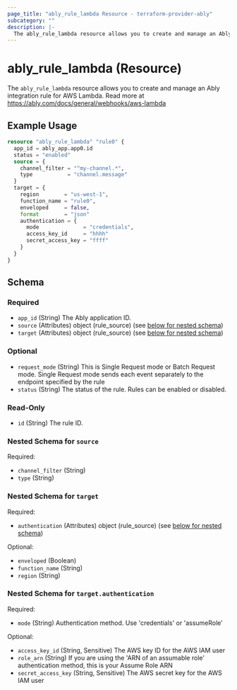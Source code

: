 ```yaml
---
page_title: "ably_rule_lambda Resource - terraform-provider-ably"
subcategory: ""
description: |-
  The ably_rule_lambda resource allows you to create and manage an Ably integration rule for AWS Lambda. Read more at https://ably.com/docs/general/webhooks/aws-lambda
---
```


# ably_rule_lambda (Resource)

The `ably_rule_lambda` resource allows you to create and manage an Ably integration rule for AWS Lambda. Read more at https://ably.com/docs/general/webhooks/aws-lambda


## Example Usage

```terraform
resource "ably_rule_lambda" "rule0" {
  app_id = ably_app.app0.id
  status = "enabled"
  source = {
    channel_filter = "^my-channel.*",
    type           = "channel.message"
  }
  target = {
    region        = "us-west-1",
    function_name = "rule0",
    enveloped     = false,
    format        = "json"
    authentication = {
      mode              = "credentials",
      access_key_id     = "hhhh"
      secret_access_key = "ffff"
    }
  }
}
```

<!-- schema generated by tfplugindocs -->
## Schema

### Required

- `app_id` (String) The Ably application ID.
- `source` (Attributes) object (rule_source) (see [below for nested schema](#nestedatt--source))
- `target` (Attributes) object (rule_source) (see [below for nested schema](#nestedatt--target))

### Optional

- `request_mode` (String) This is Single Request mode or Batch Request mode. Single Request mode sends each event separately to the endpoint specified by the rule
- `status` (String) The status of the rule. Rules can be enabled or disabled.

### Read-Only

- `id` (String) The rule ID.

<a id="nestedatt--source"></a>
### Nested Schema for `source`

Required:

- `channel_filter` (String)
- `type` (String)


<a id="nestedatt--target"></a>
### Nested Schema for `target`

Required:

- `authentication` (Attributes) object (rule_source) (see [below for nested schema](#nestedatt--target--authentication))

Optional:

- `enveloped` (Boolean)
- `function_name` (String)
- `region` (String)

<a id="nestedatt--target--authentication"></a>
### Nested Schema for `target.authentication`

Required:

- `mode` (String) Authentication method. Use 'credentials' or 'assumeRole'

Optional:

- `access_key_id` (String, Sensitive) The AWS key ID for the AWS IAM user
- `role_arn` (String) If you are using the 'ARN of an assumable role' authentication method, this is your Assume Role ARN
- `secret_access_key` (String, Sensitive) The AWS secret key for the AWS IAM user